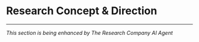 # Research Concept & Direction



---
*This section is being enhanced by The Research Company AI Agent*

